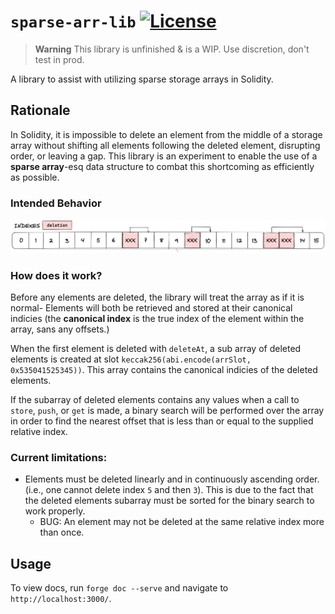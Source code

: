 # `sparse-arr-lib` [![License](https://img.shields.io/badge/License-Beerware-green)](./LICENSE.md)

> **Warning**
> This library is unfinished & is a WIP. Use discretion, don't test in prod.


A library to assist with utilizing sparse storage arrays in Solidity.

## Rationale

In Solidity, it is impossible to delete an element from the middle of a storage array without shifting all elements
following the deleted element, disrupting order, or leaving a gap. This library is an experiment to enable the use of a
**sparse array**-esq data structure to combat this shortcoming as efficiently as possible.

### Intended Behavior
![Sparse Demo](./assets/sparse_arr.png)

### How does it work?
Before any elements are deleted, the library will treat the array as if it is normal- Elements will both be retrieved and
stored at their canonical indicies (the **canonical index** is the true index of the element within the array, sans any offsets.)

When the first element is deleted with `deleteAt`, a sub array of deleted elements is created at slot `keccak256(abi.encode(arrSlot, 0x535041525345))`.
This array contains the canonical indicies of the deleted elements.

If the subarray of deleted elements contains any values when a call to `store`, `push`, or `get` is made, a binary search will be performed over the array
in order to find the nearest offset that is less than or equal to the supplied relative index.

### Current limitations:
- Elements must be deleted linearly and in continuously ascending order. (i.e., one cannot delete index `5` and then `3`). This is due to the fact that the deleted elements subarray must be sorted for the binary search to work properly.
  - BUG: An element may not be deleted at the same relative index more than once. 

## Usage

To view docs, run `forge doc --serve` and navigate to `http://localhost:3000/`.
